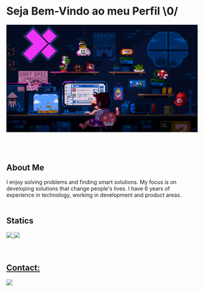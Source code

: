 # Seja Bem-Vindo ao meu Perfil  \0/

<p>
    <img margin: auto;
          width: 40%;
          height: 50%;
          border: 3px solid green;
          padding: 10px;
          src="/assets/profile.gif"
    >
</p>
<br/>
<br/>

## About Me

I enjoy solving problems and finding smart solutions. 
My focus is on developing solutions that change people's lives. 
I have 6 years of experience in technology, working in development and product areas.
<br/>
<br/>

## Statics

<div>
<a href="https://github.com/heitordeve">
<img loading="lazy" height="180em" src="https://github-readme-stats.vercel.app/api/top-langs/?username=heitordeve&layout=compact&langs_count=7&theme=dracula"/>
<img loading="lazy" height="180em" src="https://github-readme-stats.vercel.app/api?username=heitordeve&show_icons=true&theme=dracula&include_all_commits=true&count_private=true"/>
</div>

<br/>
<br/>

## Contact:

<div>
<a href="https://www.linkedin.com/in/heitorcarlos" target="_blank"><img loading="lazy" src="https://img.shields.io/badge/-LinkedIn-%230077B5?style=for-the-badge&logo=linkedin&logoColor=white" target="_blank"></a>   
</div>
